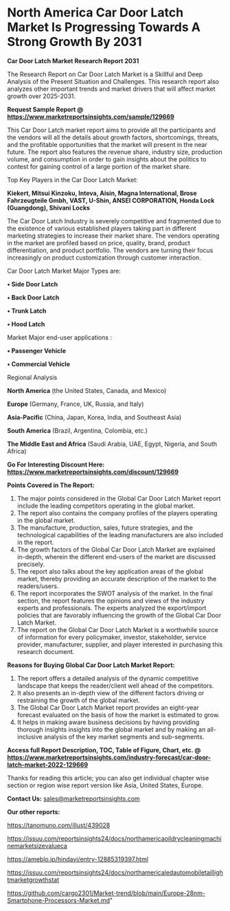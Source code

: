 # North America Car Door Latch Market Is Progressing Towards A Strong Growth By 2031

<strong>Car Door Latch Market Research Report 2031</strong>

The Research Report on Car Door Latch Market is a Skillful and Deep Analysis of the Present Situation and Challenges. This research report also analyzes other important trends and market drivers that will affect market growth over 2025-2031.

<strong>Request Sample Report @ <a href=https://www.marketreportsinsights.com/sample/129669>https://www.marketreportsinsights.com/sample/129669</a></strong>

This Car Door Latch market report aims to provide all the participants and the vendors will all the details about growth factors, shortcomings, threats, and the profitable opportunities that the market will present in the near future. The report also features the revenue share, industry size, production volume, and consumption in order to gain insights about the politics to contest for gaining control of a large portion of the market share.

Top Key Players in the Car Door Latch Market:

<strong>Kiekert, Mitsui Kinzoku, Inteva, Aisin, Magna International, Brose Fahrzeugteile Gmbh, VAST, U-Shin, ANSEI CORPORATION, Honda Lock (Guangdong), Shivani Locks</strong>

The Car Door Latch Industry is severely competitive and fragmented due to the existence of various established players taking part in different marketing strategies to increase their market share. The vendors operating in the market are profiled based on price, quality, brand, product differentiation, and product portfolio. The vendors are turning their focus increasingly on product customization through customer interaction.

Car Door Latch Market Major Types are:

<strong>• Side Door Latch

• Back Door Latch

• Trunk Latch

• Hood Latch</strong>

Market Major end-user applications :

<strong>• Passenger Vehicle

• Commercial Vehicle</strong>

Regional Analysis

</u><strong><b>North America</b></strong> (the United States, Canada, and Mexico)

<strong><b>Europe </b></strong>(Germany, France, UK, Russia, and Italy)

<strong><b>Asia-Pacific</b></strong> (China, Japan, Korea, India, and Southeast Asia)

<strong><b>South America</b></strong> (Brazil, Argentina, Colombia, etc.)

<strong><b>The Middle East and Africa</b></strong> (Saudi Arabia, UAE, Egypt, Nigeria, and South Africa)

<strong>Go For Interesting Discount Here: <a href=https://www.marketreportsinsights.com/discount/129669>https://www.marketreportsinsights.com/discount/129669</a></strong>

<strong>Points Covered in The Report:</strong>
<ol>
  <li>The major points considered in the Global Car Door Latch Market report include the leading competitors operating in the global market.</li>
  <li>The report also contains the company profiles of the players operating in the global market.</li>
  <li>The manufacture, production, sales, future strategies, and the technological capabilities of the leading manufacturers are also included in the report.</li>
  <li>The growth factors of the Global Car Door Latch Market are explained in-depth, wherein the different end-users of the market are discussed precisely.</li>
  <li>The report also talks about the key application areas of the global market, thereby providing an accurate description of the market to the readers/users.</li>
  <li>The report incorporates the SWOT analysis of the market. In the final section, the report features the opinions and views of the industry experts and professionals. The experts analyzed the export/import policies that are favorably influencing the growth of the Global Car Door Latch Market.</li>
  <li>The report on the Global Car Door Latch Market is a worthwhile source of information for every policymaker, investor, stakeholder, service provider, manufacturer, supplier, and player interested in purchasing this research document.</li>
</ol>
<strong>Reasons for Buying Global Car Door Latch Market Report:</strong>

<ol>
  <li>The report offers a detailed analysis of the dynamic competitive landscape that keeps the reader/client well ahead of the competitors.</li>
  <li>It also presents an in-depth view of the different factors driving or restraining the growth of the global market.</li>
  <li>The Global Car Door Latch Market report provides an eight-year forecast evaluated on the basis of how the market is estimated to grow.</li>
  <li>It helps in making aware business decisions by having providing thorough insights insights into the global market and by making an all-inclusive analysis of the key market segments and sub-segments.</li>
</ol>
<strong>Access full Report Description, TOC, Table of Figure, Chart, etc. @ <a href=https://www.marketreportsinsights.com/industry-forecast/car-door-latch-market-2022-129669>https://www.marketreportsinsights.com/industry-forecast/car-door-latch-market-2022-129669</a></strong>


Thanks for reading this article; you can also get individual chapter wise section or region wise report version like Asia, United States, Europe.

<strong>Contact Us:</strong>
sales@marketreportsinsights.com

<strong>Our other reports:</strong>

<a href=https://tanomuno.com/illust/439028>https://tanomuno.com/illust/439028</a>

<a href=https://issuu.com/reportsinsights24/docs/northamericaoildrycleaningmachinemarketsizevalueca>https://issuu.com/reportsinsights24/docs/northamericaoildrycleaningmachinemarketsizevalueca</a>

<a href=https://ameblo.jp/hindavi/entry-12885319397.html>https://ameblo.jp/hindavi/entry-12885319397.html</a>

<a href=https://issuu.com/reportsinsights24/docs/northamericaledautomobiletaillightmarketgrowthstat>https://issuu.com/reportsinsights24/docs/northamericaledautomobiletaillightmarketgrowthstat</a>

<a href=https://github.com/cargo2301/Market-trend/blob/main/Europe-28nm-Smartphone-Processors-Market.md>https://github.com/cargo2301/Market-trend/blob/main/Europe-28nm-Smartphone-Processors-Market.md</a>"
